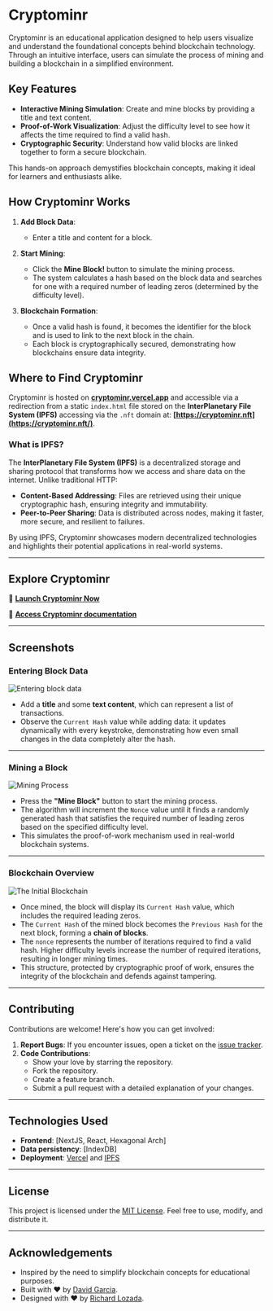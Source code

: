 # Cryptominr

Cryptominr is an educational application designed to help users visualize and understand the foundational concepts behind blockchain technology. Through an intuitive interface, users can simulate the process of mining and building a blockchain in a simplified environment.

## Key Features

- **Interactive Mining Simulation**: Create and mine blocks by providing a title and text content.
- **Proof-of-Work Visualization**: Adjust the difficulty level to see how it affects the time required to find a valid hash.
- **Cryptographic Security**: Understand how valid blocks are linked together to form a secure blockchain.

This hands-on approach demystifies blockchain concepts, making it ideal for learners and enthusiasts alike.

## How Cryptominr Works

1. **Add Block Data**:
   - Enter a title and content for a block.

2. **Start Mining**:
   - Click the **Mine Block!** button to simulate the mining process.
   - The system calculates a hash based on the block data and searches for one with a required number of leading zeros (determined by the difficulty level).

3. **Blockchain Formation**:
   - Once a valid hash is found, it becomes the identifier for the block and is used to link to the next block in the chain.
   - Each block is cryptographically secured, demonstrating how blockchains ensure data integrity.

## Where to Find Cryptominr

Cryptominr is hosted on **[cryptominr.vercel.app](https://cryptominr.vercel.app/)** and accessible via a redirection from a static `index.html` file stored on the **InterPlanetary File System (IPFS)** accessing via the `.nft` domain at: **[https://cryptominr.nft](https://cryptominr.nft/)**.

### What is IPFS?

The **InterPlanetary File System (IPFS)** is a decentralized storage and sharing protocol that transforms how we access and share data on the internet. Unlike traditional HTTP:
- **Content-Based Addressing**: Files are retrieved using their unique cryptographic hash, ensuring integrity and immutability.
- **Peer-to-Peer Sharing**: Data is distributed across nodes, making it faster, more secure, and resilient to failures.

By using IPFS, Cryptominr showcases modern decentralized technologies and highlights their potential applications in real-world systems.

---

## Explore Cryptominr

🔗 **[Launch Cryptominr Now](https://cryptominr.vercel.app/)**

🔗 **[Access Cryptominr documentation](https://cryptominr.vercel.app/docs)**


---

## Screenshots

### Entering Block Data
![Entering block data](/public/images/initial-block-data.png)
- Add a **title** and some **text content**, which can represent a list of transactions.
- Observe the `Current Hash` value while adding data: it updates dynamically with every keystroke, demonstrating how even small changes in the data completely alter the hash.

---

### Mining a Block
![Mining Process](/public/images/mining-block-data.png)
- Press the **"Mine Block"** button to start the mining process.
- The algorithm will increment the `Nonce` value until it finds a randomly generated hash that satisfies the required number of leading zeros based on the specified difficulty level.
- This simulates the proof-of-work mechanism used in real-world blockchain systems.

---

### Blockchain Overview
![The Initial Blockchain](/public/images/mined-block-hash.png)
- Once mined, the block will display its `Current Hash` value, which includes the required leading zeros.
- The `Current Hash` of the mined block becomes the `Previous Hash` for the next block, forming a **chain of blocks**.
- The `nonce` represents the number of iterations required to find a valid hash. Higher difficulty levels increase the number of required iterations, resulting in longer mining times.
- This structure, protected by cryptographic proof of work, ensures the integrity of the blockchain and defends against tampering.



---

## Contributing

Contributions are welcome! Here's how you can get involved:

1. **Report Bugs**: If you encounter issues, open a ticket on the [issue tracker](https://github.com/davecarter/cryptominr.nft/issues).
2. **Code Contributions**:
   - Show your love by starring the repository.
   - Fork the repository.
   - Create a feature branch.
   - Submit a pull request with a detailed explanation of your changes.

---

## Technologies Used

- **Frontend**: [NextJS, React, Hexagonal Arch]
- **Data persistency**: [IndexDB]
- **Deployment**: [Vercel](https://vercel.com/) and [IPFS](https://ipfs.io/)

---

## License

This project is licensed under the [MIT License](LICENSE). Feel free to use, modify, and distribute it.

---

## Acknowledgements

- Inspired by the need to simplify blockchain concepts for educational purposes.
- Built with ❤️ by [David Garcia](https://github.com/davecarter).
- Designed with ❤️ by [Richard Lozada](https://github.com/lozadaa).

